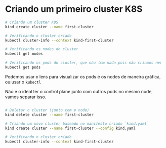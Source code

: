 # Criando um primeiro cluster K8S

```bash
# Criando um cluster K8S
kind create cluster --name first-cluster

# Verificando o cluster criado
kubectl cluster-info --context kind-first-cluster

# Verificando os nodes do cluster
kubectl get nodes

# Verificando os pods do cluster, que não tem nada pois não criamos nenhum
kubectl get pods
```

Podemos usar o lens para visualizar os pods e os nodes de maneira gráfica, ou usar o `kubectl` 

Não é o ideal ter o control plane junto com outros pods no mesmo node, vamos separar isso.

```bash

# Deletar o cluster (junto com o node)
kind delete cluster --name first-cluster

# Criando um novo cluster baseado no manifesto criado `kind.yaml`
kind create cluster --name first-cluster --config kind.yaml

# Verificando o cluster criado
kubectl cluster-info --context kind-first-cluster
```

